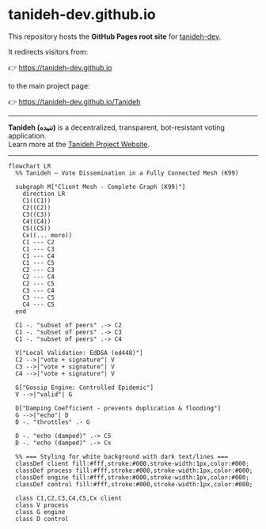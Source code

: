 # tanideh-dev.github.io

This repository hosts the **GitHub Pages root site** for [tanideh-dev](https://github.com/tanideh-dev).

It redirects visitors from:

👉 https://tanideh-dev.github.io  

to the main project page:

👉 https://tanideh-dev.github.io/Tanideh  

---
**Tanideh (تنیده)** is a decentralized, transparent, bot-resistant voting application.  
Learn more at the [Tanideh Project Website](https://tanideh-dev.github.io/Tanideh).


------------------------------------------------------------------

```mermaid
flowchart LR
  %% Tanideh – Vote Dissemination in a Fully Connected Mesh (K99)

  subgraph M["Client Mesh - Complete Graph (K99)"]
    direction LR
    C1((C1))
    C2((C2))
    C3((C3))
    C4((C4))
    C5((C5))
    Cx((... more))
    C1 --- C2
    C1 --- C3
    C1 --- C4
    C1 --- C5
    C2 --- C3
    C2 --- C4
    C2 --- C5
    C3 --- C4
    C3 --- C5
    C4 --- C5
  end

  C1 -. "subset of peers" .-> C2
  C1 -. "subset of peers" .-> C3
  C1 -. "subset of peers" .-> C4

  V["Local Validation: EdDSA (ed448)"]
  C2 -->|"vote + signature"| V
  C3 -->|"vote + signature"| V
  C4 -->|"vote + signature"| V

  G["Gossip Engine: Controlled Epidemic"]
  V -->|"valid"| G

  D["Damping Coefficient - prevents duplication & flooding"]
  G -->|"echo"| D
  D -. "throttles" .- G

  D -. "echo (damped)" .-> C5
  D -. "echo (damped)" .-> Cx

  %% === Styling for white background with dark text/lines ===
  classDef client fill:#fff,stroke:#000,stroke-width:1px,color:#000;
  classDef process fill:#fff,stroke:#000,stroke-width:1px,color:#000;
  classDef engine fill:#fff,stroke:#000,stroke-width:1px,color:#000;
  classDef control fill:#fff,stroke:#000,stroke-width:1px,color:#000;

  class C1,C2,C3,C4,C5,Cx client
  class V process
  class G engine
  class D control

